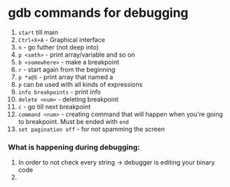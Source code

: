 # gdb commands for debugging 

1. ```start``` till main
2. ```Ctrl+X+A``` - Graphical interface
3. ```n``` - go futher (not deep into)
4. ```p <smth>``` - print array/variable and so on
5. ```b <somewhere>``` - make a breakpoint
6. ```r``` - start again from the beginning
7. ```p *a@5``` - print array that named a 
8. ```p``` can be used with all kinds of expressions
9. ```info breakpoints``` - print info
10. ```delete <num>``` - deleting breakpoint <num>
11. ```c``` - go till next breakpoint
12. ```command <num>``` - creating command that will happen when you're going to <num> breakpoint. Must be ended with ```end```
13. ```set pagination off``` - for not spamming the screen
    
### What is happening during debugging:

1. In order to not check every string -> debugger is editing your binary code
2. 
